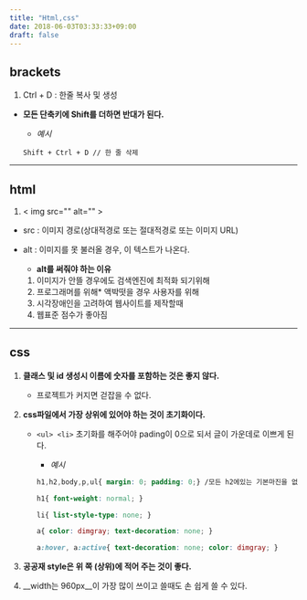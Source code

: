 ```yaml
---
title: "Html,css"
date: 2018-06-03T03:33:33+09:00
draft: false
---
```


## brackets

1. Ctrl + D : 한줄 복사 및 생성
* __모든 단축키에 Shift를 더하면 반대가 된다.__
        
    * _예시_
    
    ```
    Shift + Ctrl + D // 한 줄 삭제 
    ```


***
## html
1. < img src="" alt="" >

* src : 이미지 경로(상대적경로 또는 절대적경로 또는 이미지 URL) 

* alt : 이미지를 못 불러올 경우, 이 텍스트가 나온다. 
        
    * __alt를 써줘야 하는 이유__

    1. 이미지가 안뜰 경우에도 검색엔진에 최적화 되기위해
    2. 프로그래머를 위해* 액박떳을 경우 사용자를 위해
    3. 시각장애인을 고려하여 웹사이트를 제작할때
   4. 웹표준 점수가 좋아짐
      
***

## css
1. __클래스 및 id 생성시 이름에 숫자를 포함하는 것은 좋지 않다.__
    
    * 프로젝트가 커지면 걷잡을 수 없다.

2. __css파일에서 가장 상위에 있어야 하는 것이 초기화이다.__

    * ```<ul> <li>``` 초기화를 해주어야 pading이 0으로 되서 글이 가운데로 이쁘게 된다.
        
        * _예시_ 

        ```css
        h1,h2,body,p,ul{ margin: 0; padding: 0;} /모든 h2에있는 기본마진을 없애겟다/

        h1{ font-weight: normal; }

        li{ list-style-type: none; }

        a{ color: dimgray; text-decoration: none; }
        
        a:hover, a:active{ text-decoration: none; color: dimgray; }
        ```

3. __공공재 style은 위 쪽 (상위)에 적어 주는 것이 좋다.__

4. __width는 960px__이 가장 많이 쓰이고 쓸때도 손 쉽게 쓸 수 있다.
